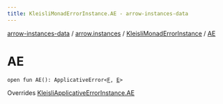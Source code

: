 ```yaml
---
title: KleisliMonadErrorInstance.AE - arrow-instances-data
---
```


[arrow-instances-data](../../index.html) / [arrow.instances](../index.html) / [KleisliMonadErrorInstance](index.html) / [AE](./-a-e.html)

# AE

`open fun AE(): ApplicativeError<`[`F`](index.html#F)`, `[`E`](index.html#E)`>`

Overrides [KleisliApplicativeErrorInstance.AE](../-kleisli-applicative-error-instance/-a-e.html)

